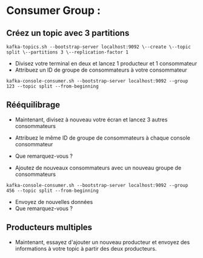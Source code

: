 # **Consumer Group :** 
## **Créez un topic avec 3 partitions**
```shell
kafka-topics.sh --bootstrap-server localhost:9092 \--create \--topic split \--partitions 3 \--replication-factor 1
```
- Divisez votre terminal en deux et lancez 1 producteur et 1 consommateur
- Attribuez un ID de groupe de consommateurs à votre consommateur
```shell
kafka-console-consumer.sh --bootstrap-server localhost:9092 --group 123 --topic split --from-beginning
```
## **Rééquilibrage**
- Maintenant, divisez à nouveau votre écran et lancez 3 autres consommateurs

- Attribuez le même ID de groupe de consommateurs à chaque console consommateur

- Que remarquez-vous ?

- Ajoutez de nouveaux consommateurs avec un nouveau groupe de consommateurs
```shell
kafka-console-consumer.sh --bootstrap-server localhost:9092 --group 456 --topic split --from-beginning
```
- Envoyez de nouvelles données
- Que remarquez-vous ?
## **Producteurs multiples**
- Maintenant, essayez d'ajouter un nouveau producteur et envoyez des informations à votre topic à partir des deux producteurs.
